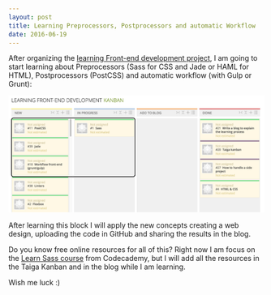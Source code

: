 ```yaml
---
layout: post
title: Learning Preprocessors, Postprocessors and automatic Workflow
date: 2016-06-19
---
```


After organizing the <a href="https://tree.taiga.io/project/cristinafsanz-improving-in-front-end-development/kanban">learning Front-end development project</a>, I am going to start learning about Preprocessors (Sass for CSS and Jade or HAML for HTML), Postprocessors (PostCSS) and automatic workflow (with Gulp or Grunt):

<img src="../images/blog/first_learning_block.jpg" alt="First learning block" />

After learning this block I will apply the new concepts creating a web design, uploading the code in GitHub and sharing the results in the blog. 

Do you know free online resources for all of this? Right now I am focus on the <a href="https://www.codecademy.com/en/courses/learn-sass">Learn Sass course</a> from Codecademy, but I will add all the resources in the Taiga Kanban and in the blog while I am learning. 

Wish me luck :)
